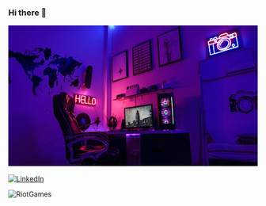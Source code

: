 ### Hi there 👋

<!--
**JessieSu2/JessieSu2** is a ✨ _special_ ✨ repository because its `README.md` (this file) appears on your GitHub profile.

Here are some ideas to get you started:

- 🔭 I’m currently working on ...
- 🌱 I’m currently learning ...
- 👯 I’m looking to collaborate on ...
- 🤔 I’m looking for help with ...
- 💬 Ask me about ...
- 📫 How to reach me: ...
- 😄 Pronouns: ...
- ⚡ Fun fact: ...
-->
<img src="https://github.com/JessieSu2/JessieSu2/blob/main/photo-1616588589676-62b3bd4ff6d2.jfif" width="800"/>

[![LinkedIn](https://img.shields.io/badge/LinkedIn-0A66C2?style=for-the-badge&logo=LinkedIn&logoColor=white)]( https://www.linkedin.com/in/jessiesu01/)

![RiotGames](https://img.shields.io/badge/Riot_Games-D32936?style=for-the-badge&logo=riot-games&logoColor=white)
